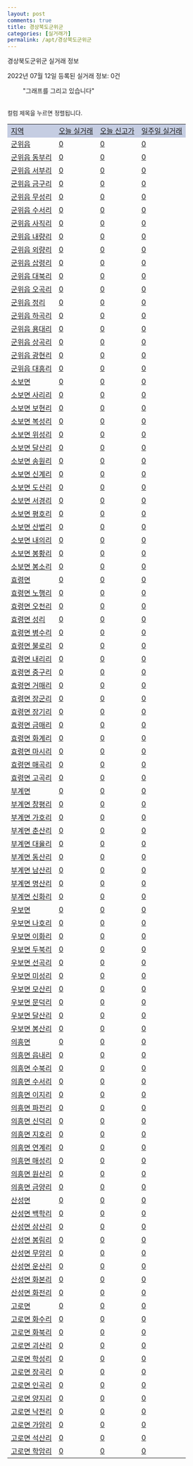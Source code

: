 ```yaml
---
layout: post
comments: true
title: 경상북도군위군
categories: [실거래가]
permalink: /apt/경상북도군위군
---
```


경상북도군위군 실거래 정보

2022년 07월 12일 등록된 실거래 정보: 0건

<!--<script async src="https://pagead2.googlesyndication.com/pagead/js/adsbygoogle.js?client=ca-pub-3485438051770037"
 crossorigin="anonymous"></script>-->

<script type="text/javascript">
  google.charts.load('current', {'packages':['corechart']});
  google.charts.setOnLoadCallback(drawChart);

  function drawChart() {
    var data = google.visualization.arrayToDataTable([['거래일', '매매', '전월세', '전매'], ['21-01', 1, 0, 0], ['21-03', 1, 0, 0], ['21-04', 1, 0, 0], ['21-06', 1, 0, 0], ['21-07', 2, 0, 0], ['21-08', 1, 0, 0], ['21-10', 4, 0, 0], ['21-11', 4, 1, 0], ['21-12', 1, 1, 0], ['22-01', 2, 1, 0], ['22-02', 2, 0, 0], ['22-03', 2, 0, 0], ['22-04', 1, 1, 0], ['22-05', 3, 1, 0]]);

    var options = {
      title: '최근 1년간 유형별 거래량 추이',
      legend: { position: 'bottom' }
    };

    setTimeout(function() {
        var chart = new google.visualization.LineChart(document.getElementById('columnchart_material'));
        chart.draw(data, (options));
        document.getElementById('loading').style.display = 'none';
        var dayLabel = (new Date()).getDay();
        if (dayLabel < 2) {
            sorttable.innerSortFunction.apply(document.getElementById('week'), []);
            sorttable.innerSortFunction.apply(document.getElementById('week'), []);        
        }
        else {
            sorttable.innerSortFunction.apply(document.getElementById('today'), []);
            sorttable.innerSortFunction.apply(document.getElementById('today'), []);
        }
    }, 200);

  }
</script>

<div id="loading" style="z-index:20; display: block; margin-left: 35px">"그래프를 그리고 있습니다"</div>
<div id="columnchart_material" style="width: 95%; margin-left: -35px; display: block"></div>
<!--<div style="width: 95%; margin-left: -35px; display: block">
      <script async src="https://pagead2.googlesyndication.com/pagead/js/adsbygoogle.js?client=ca-pub-3485438051770037"
          crossorigin="anonymous"></script>
      <ins class="adsbygoogle"
          style="display:block"
          data-ad-format="fluid"
          data-ad-layout-key="-fb+5w+4e-db+86"
          data-ad-client="ca-pub-3485438051770037"
          data-ad-slot="1827090281"></ins>
      <script>
          (adsbygoogle = window.adsbygoogle || []).push({});
      </script>
</div>-->
<br>

<font size='small' style='font-size: small;'>컬럼 제목을 누르면 정렬됩니다.</font>
<table class="sortable">
  <tr style='background-color: rgba(114, 132, 186,0.4);'>
    <td id="region"><a href="#">지역</a></td>
    <td id="today"><a href="#">오늘 실거래</a></td>
    <td id="today_new"><a href="#">오늘 신고가</a></td>
    <td id="week"><a href="#">일주일 실거래</a></td>
  </tr>

  
  <tr class="item">
    <td><a href="경상북도군위군군위읍">군위읍</a></td>
    <td><a href="경상북도군위군군위읍">0</a></td>
    <td><a href="경상북도군위군군위읍">0</a></td>
    <td><a href="경상북도군위군군위읍">0</a></td>
  </tr>
    

  <tr class="item">
    <td><a href="경상북도군위군군위읍동부리">군위읍 동부리</a></td>
    <td><a href="경상북도군위군군위읍동부리">0</a></td>
    <td><a href="경상북도군위군군위읍동부리">0</a></td>
    <td><a href="경상북도군위군군위읍동부리">0</a></td>
  </tr>
    

  <tr class="item">
    <td><a href="경상북도군위군군위읍서부리">군위읍 서부리</a></td>
    <td><a href="경상북도군위군군위읍서부리">0</a></td>
    <td><a href="경상북도군위군군위읍서부리">0</a></td>
    <td><a href="경상북도군위군군위읍서부리">0</a></td>
  </tr>
    

  <tr class="item">
    <td><a href="경상북도군위군군위읍금구리">군위읍 금구리</a></td>
    <td><a href="경상북도군위군군위읍금구리">0</a></td>
    <td><a href="경상북도군위군군위읍금구리">0</a></td>
    <td><a href="경상북도군위군군위읍금구리">0</a></td>
  </tr>
    

  <tr class="item">
    <td><a href="경상북도군위군군위읍무성리">군위읍 무성리</a></td>
    <td><a href="경상북도군위군군위읍무성리">0</a></td>
    <td><a href="경상북도군위군군위읍무성리">0</a></td>
    <td><a href="경상북도군위군군위읍무성리">0</a></td>
  </tr>
    

  <tr class="item">
    <td><a href="경상북도군위군군위읍수서리">군위읍 수서리</a></td>
    <td><a href="경상북도군위군군위읍수서리">0</a></td>
    <td><a href="경상북도군위군군위읍수서리">0</a></td>
    <td><a href="경상북도군위군군위읍수서리">0</a></td>
  </tr>
    

  <tr class="item">
    <td><a href="경상북도군위군군위읍사직리">군위읍 사직리</a></td>
    <td><a href="경상북도군위군군위읍사직리">0</a></td>
    <td><a href="경상북도군위군군위읍사직리">0</a></td>
    <td><a href="경상북도군위군군위읍사직리">0</a></td>
  </tr>
    

  <tr class="item">
    <td><a href="경상북도군위군군위읍내량리">군위읍 내량리</a></td>
    <td><a href="경상북도군위군군위읍내량리">0</a></td>
    <td><a href="경상북도군위군군위읍내량리">0</a></td>
    <td><a href="경상북도군위군군위읍내량리">0</a></td>
  </tr>
    

  <tr class="item">
    <td><a href="경상북도군위군군위읍외량리">군위읍 외량리</a></td>
    <td><a href="경상북도군위군군위읍외량리">0</a></td>
    <td><a href="경상북도군위군군위읍외량리">0</a></td>
    <td><a href="경상북도군위군군위읍외량리">0</a></td>
  </tr>
    

  <tr class="item">
    <td><a href="경상북도군위군군위읍삽령리">군위읍 삽령리</a></td>
    <td><a href="경상북도군위군군위읍삽령리">0</a></td>
    <td><a href="경상북도군위군군위읍삽령리">0</a></td>
    <td><a href="경상북도군위군군위읍삽령리">0</a></td>
  </tr>
    

  <tr class="item">
    <td><a href="경상북도군위군군위읍대북리">군위읍 대북리</a></td>
    <td><a href="경상북도군위군군위읍대북리">0</a></td>
    <td><a href="경상북도군위군군위읍대북리">0</a></td>
    <td><a href="경상북도군위군군위읍대북리">0</a></td>
  </tr>
    

  <tr class="item">
    <td><a href="경상북도군위군군위읍오곡리">군위읍 오곡리</a></td>
    <td><a href="경상북도군위군군위읍오곡리">0</a></td>
    <td><a href="경상북도군위군군위읍오곡리">0</a></td>
    <td><a href="경상북도군위군군위읍오곡리">0</a></td>
  </tr>
    

  <tr class="item">
    <td><a href="경상북도군위군군위읍정리">군위읍 정리</a></td>
    <td><a href="경상북도군위군군위읍정리">0</a></td>
    <td><a href="경상북도군위군군위읍정리">0</a></td>
    <td><a href="경상북도군위군군위읍정리">0</a></td>
  </tr>
    

  <tr class="item">
    <td><a href="경상북도군위군군위읍하곡리">군위읍 하곡리</a></td>
    <td><a href="경상북도군위군군위읍하곡리">0</a></td>
    <td><a href="경상북도군위군군위읍하곡리">0</a></td>
    <td><a href="경상북도군위군군위읍하곡리">0</a></td>
  </tr>
    

  <tr class="item">
    <td><a href="경상북도군위군군위읍용대리">군위읍 용대리</a></td>
    <td><a href="경상북도군위군군위읍용대리">0</a></td>
    <td><a href="경상북도군위군군위읍용대리">0</a></td>
    <td><a href="경상북도군위군군위읍용대리">0</a></td>
  </tr>
    

  <tr class="item">
    <td><a href="경상북도군위군군위읍상곡리">군위읍 상곡리</a></td>
    <td><a href="경상북도군위군군위읍상곡리">0</a></td>
    <td><a href="경상북도군위군군위읍상곡리">0</a></td>
    <td><a href="경상북도군위군군위읍상곡리">0</a></td>
  </tr>
    

  <tr class="item">
    <td><a href="경상북도군위군군위읍광현리">군위읍 광현리</a></td>
    <td><a href="경상북도군위군군위읍광현리">0</a></td>
    <td><a href="경상북도군위군군위읍광현리">0</a></td>
    <td><a href="경상북도군위군군위읍광현리">0</a></td>
  </tr>
    

  <tr class="item">
    <td><a href="경상북도군위군군위읍대흥리">군위읍 대흥리</a></td>
    <td><a href="경상북도군위군군위읍대흥리">0</a></td>
    <td><a href="경상북도군위군군위읍대흥리">0</a></td>
    <td><a href="경상북도군위군군위읍대흥리">0</a></td>
  </tr>
    

  <tr class="item">
    <td><a href="경상북도군위군소보면">소보면</a></td>
    <td><a href="경상북도군위군소보면">0</a></td>
    <td><a href="경상북도군위군소보면">0</a></td>
    <td><a href="경상북도군위군소보면">0</a></td>
  </tr>
    

  <tr class="item">
    <td><a href="경상북도군위군소보면사리리">소보면 사리리</a></td>
    <td><a href="경상북도군위군소보면사리리">0</a></td>
    <td><a href="경상북도군위군소보면사리리">0</a></td>
    <td><a href="경상북도군위군소보면사리리">0</a></td>
  </tr>
    

  <tr class="item">
    <td><a href="경상북도군위군소보면보현리">소보면 보현리</a></td>
    <td><a href="경상북도군위군소보면보현리">0</a></td>
    <td><a href="경상북도군위군소보면보현리">0</a></td>
    <td><a href="경상북도군위군소보면보현리">0</a></td>
  </tr>
    

  <tr class="item">
    <td><a href="경상북도군위군소보면복성리">소보면 복성리</a></td>
    <td><a href="경상북도군위군소보면복성리">0</a></td>
    <td><a href="경상북도군위군소보면복성리">0</a></td>
    <td><a href="경상북도군위군소보면복성리">0</a></td>
  </tr>
    

  <tr class="item">
    <td><a href="경상북도군위군소보면위성리">소보면 위성리</a></td>
    <td><a href="경상북도군위군소보면위성리">0</a></td>
    <td><a href="경상북도군위군소보면위성리">0</a></td>
    <td><a href="경상북도군위군소보면위성리">0</a></td>
  </tr>
    

  <tr class="item">
    <td><a href="경상북도군위군소보면달산리">소보면 달산리</a></td>
    <td><a href="경상북도군위군소보면달산리">0</a></td>
    <td><a href="경상북도군위군소보면달산리">0</a></td>
    <td><a href="경상북도군위군소보면달산리">0</a></td>
  </tr>
    

  <tr class="item">
    <td><a href="경상북도군위군소보면송원리">소보면 송원리</a></td>
    <td><a href="경상북도군위군소보면송원리">0</a></td>
    <td><a href="경상북도군위군소보면송원리">0</a></td>
    <td><a href="경상북도군위군소보면송원리">0</a></td>
  </tr>
    

  <tr class="item">
    <td><a href="경상북도군위군소보면신계리">소보면 신계리</a></td>
    <td><a href="경상북도군위군소보면신계리">0</a></td>
    <td><a href="경상북도군위군소보면신계리">0</a></td>
    <td><a href="경상북도군위군소보면신계리">0</a></td>
  </tr>
    

  <tr class="item">
    <td><a href="경상북도군위군소보면도산리">소보면 도산리</a></td>
    <td><a href="경상북도군위군소보면도산리">0</a></td>
    <td><a href="경상북도군위군소보면도산리">0</a></td>
    <td><a href="경상북도군위군소보면도산리">0</a></td>
  </tr>
    

  <tr class="item">
    <td><a href="경상북도군위군소보면서경리">소보면 서경리</a></td>
    <td><a href="경상북도군위군소보면서경리">0</a></td>
    <td><a href="경상북도군위군소보면서경리">0</a></td>
    <td><a href="경상북도군위군소보면서경리">0</a></td>
  </tr>
    

  <tr class="item">
    <td><a href="경상북도군위군소보면평호리">소보면 평호리</a></td>
    <td><a href="경상북도군위군소보면평호리">0</a></td>
    <td><a href="경상북도군위군소보면평호리">0</a></td>
    <td><a href="경상북도군위군소보면평호리">0</a></td>
  </tr>
    

  <tr class="item">
    <td><a href="경상북도군위군소보면산법리">소보면 산법리</a></td>
    <td><a href="경상북도군위군소보면산법리">0</a></td>
    <td><a href="경상북도군위군소보면산법리">0</a></td>
    <td><a href="경상북도군위군소보면산법리">0</a></td>
  </tr>
    

  <tr class="item">
    <td><a href="경상북도군위군소보면내의리">소보면 내의리</a></td>
    <td><a href="경상북도군위군소보면내의리">0</a></td>
    <td><a href="경상북도군위군소보면내의리">0</a></td>
    <td><a href="경상북도군위군소보면내의리">0</a></td>
  </tr>
    

  <tr class="item">
    <td><a href="경상북도군위군소보면봉황리">소보면 봉황리</a></td>
    <td><a href="경상북도군위군소보면봉황리">0</a></td>
    <td><a href="경상북도군위군소보면봉황리">0</a></td>
    <td><a href="경상북도군위군소보면봉황리">0</a></td>
  </tr>
    

  <tr class="item">
    <td><a href="경상북도군위군소보면봉소리">소보면 봉소리</a></td>
    <td><a href="경상북도군위군소보면봉소리">0</a></td>
    <td><a href="경상북도군위군소보면봉소리">0</a></td>
    <td><a href="경상북도군위군소보면봉소리">0</a></td>
  </tr>
    

  <tr class="item">
    <td><a href="경상북도군위군효령면">효령면</a></td>
    <td><a href="경상북도군위군효령면">0</a></td>
    <td><a href="경상북도군위군효령면">0</a></td>
    <td><a href="경상북도군위군효령면">0</a></td>
  </tr>
    

  <tr class="item">
    <td><a href="경상북도군위군효령면노행리">효령면 노행리</a></td>
    <td><a href="경상북도군위군효령면노행리">0</a></td>
    <td><a href="경상북도군위군효령면노행리">0</a></td>
    <td><a href="경상북도군위군효령면노행리">0</a></td>
  </tr>
    

  <tr class="item">
    <td><a href="경상북도군위군효령면오천리">효령면 오천리</a></td>
    <td><a href="경상북도군위군효령면오천리">0</a></td>
    <td><a href="경상북도군위군효령면오천리">0</a></td>
    <td><a href="경상북도군위군효령면오천리">0</a></td>
  </tr>
    

  <tr class="item">
    <td><a href="경상북도군위군효령면성리">효령면 성리</a></td>
    <td><a href="경상북도군위군효령면성리">0</a></td>
    <td><a href="경상북도군위군효령면성리">0</a></td>
    <td><a href="경상북도군위군효령면성리">0</a></td>
  </tr>
    

  <tr class="item">
    <td><a href="경상북도군위군효령면병수리">효령면 병수리</a></td>
    <td><a href="경상북도군위군효령면병수리">0</a></td>
    <td><a href="경상북도군위군효령면병수리">0</a></td>
    <td><a href="경상북도군위군효령면병수리">0</a></td>
  </tr>
    

  <tr class="item">
    <td><a href="경상북도군위군효령면불로리">효령면 불로리</a></td>
    <td><a href="경상북도군위군효령면불로리">0</a></td>
    <td><a href="경상북도군위군효령면불로리">0</a></td>
    <td><a href="경상북도군위군효령면불로리">0</a></td>
  </tr>
    

  <tr class="item">
    <td><a href="경상북도군위군효령면내리리">효령면 내리리</a></td>
    <td><a href="경상북도군위군효령면내리리">0</a></td>
    <td><a href="경상북도군위군효령면내리리">0</a></td>
    <td><a href="경상북도군위군효령면내리리">0</a></td>
  </tr>
    

  <tr class="item">
    <td><a href="경상북도군위군효령면중구리">효령면 중구리</a></td>
    <td><a href="경상북도군위군효령면중구리">0</a></td>
    <td><a href="경상북도군위군효령면중구리">0</a></td>
    <td><a href="경상북도군위군효령면중구리">0</a></td>
  </tr>
    

  <tr class="item">
    <td><a href="경상북도군위군효령면거매리">효령면 거매리</a></td>
    <td><a href="경상북도군위군효령면거매리">0</a></td>
    <td><a href="경상북도군위군효령면거매리">0</a></td>
    <td><a href="경상북도군위군효령면거매리">0</a></td>
  </tr>
    

  <tr class="item">
    <td><a href="경상북도군위군효령면장군리">효령면 장군리</a></td>
    <td><a href="경상북도군위군효령면장군리">0</a></td>
    <td><a href="경상북도군위군효령면장군리">0</a></td>
    <td><a href="경상북도군위군효령면장군리">0</a></td>
  </tr>
    

  <tr class="item">
    <td><a href="경상북도군위군효령면장기리">효령면 장기리</a></td>
    <td><a href="경상북도군위군효령면장기리">0</a></td>
    <td><a href="경상북도군위군효령면장기리">0</a></td>
    <td><a href="경상북도군위군효령면장기리">0</a></td>
  </tr>
    

  <tr class="item">
    <td><a href="경상북도군위군효령면금매리">효령면 금매리</a></td>
    <td><a href="경상북도군위군효령면금매리">0</a></td>
    <td><a href="경상북도군위군효령면금매리">0</a></td>
    <td><a href="경상북도군위군효령면금매리">0</a></td>
  </tr>
    

  <tr class="item">
    <td><a href="경상북도군위군효령면화계리">효령면 화계리</a></td>
    <td><a href="경상북도군위군효령면화계리">0</a></td>
    <td><a href="경상북도군위군효령면화계리">0</a></td>
    <td><a href="경상북도군위군효령면화계리">0</a></td>
  </tr>
    

  <tr class="item">
    <td><a href="경상북도군위군효령면마시리">효령면 마시리</a></td>
    <td><a href="경상북도군위군효령면마시리">0</a></td>
    <td><a href="경상북도군위군효령면마시리">0</a></td>
    <td><a href="경상북도군위군효령면마시리">0</a></td>
  </tr>
    

  <tr class="item">
    <td><a href="경상북도군위군효령면매곡리">효령면 매곡리</a></td>
    <td><a href="경상북도군위군효령면매곡리">0</a></td>
    <td><a href="경상북도군위군효령면매곡리">0</a></td>
    <td><a href="경상북도군위군효령면매곡리">0</a></td>
  </tr>
    

  <tr class="item">
    <td><a href="경상북도군위군효령면고곡리">효령면 고곡리</a></td>
    <td><a href="경상북도군위군효령면고곡리">0</a></td>
    <td><a href="경상북도군위군효령면고곡리">0</a></td>
    <td><a href="경상북도군위군효령면고곡리">0</a></td>
  </tr>
    

  <tr class="item">
    <td><a href="경상북도군위군부계면">부계면</a></td>
    <td><a href="경상북도군위군부계면">0</a></td>
    <td><a href="경상북도군위군부계면">0</a></td>
    <td><a href="경상북도군위군부계면">0</a></td>
  </tr>
    

  <tr class="item">
    <td><a href="경상북도군위군부계면창평리">부계면 창평리</a></td>
    <td><a href="경상북도군위군부계면창평리">0</a></td>
    <td><a href="경상북도군위군부계면창평리">0</a></td>
    <td><a href="경상북도군위군부계면창평리">0</a></td>
  </tr>
    

  <tr class="item">
    <td><a href="경상북도군위군부계면가호리">부계면 가호리</a></td>
    <td><a href="경상북도군위군부계면가호리">0</a></td>
    <td><a href="경상북도군위군부계면가호리">0</a></td>
    <td><a href="경상북도군위군부계면가호리">0</a></td>
  </tr>
    

  <tr class="item">
    <td><a href="경상북도군위군부계면춘산리">부계면 춘산리</a></td>
    <td><a href="경상북도군위군부계면춘산리">0</a></td>
    <td><a href="경상북도군위군부계면춘산리">0</a></td>
    <td><a href="경상북도군위군부계면춘산리">0</a></td>
  </tr>
    

  <tr class="item">
    <td><a href="경상북도군위군부계면대율리">부계면 대율리</a></td>
    <td><a href="경상북도군위군부계면대율리">0</a></td>
    <td><a href="경상북도군위군부계면대율리">0</a></td>
    <td><a href="경상북도군위군부계면대율리">0</a></td>
  </tr>
    

  <tr class="item">
    <td><a href="경상북도군위군부계면동산리">부계면 동산리</a></td>
    <td><a href="경상북도군위군부계면동산리">0</a></td>
    <td><a href="경상북도군위군부계면동산리">0</a></td>
    <td><a href="경상북도군위군부계면동산리">0</a></td>
  </tr>
    

  <tr class="item">
    <td><a href="경상북도군위군부계면남산리">부계면 남산리</a></td>
    <td><a href="경상북도군위군부계면남산리">0</a></td>
    <td><a href="경상북도군위군부계면남산리">0</a></td>
    <td><a href="경상북도군위군부계면남산리">0</a></td>
  </tr>
    

  <tr class="item">
    <td><a href="경상북도군위군부계면명산리">부계면 명산리</a></td>
    <td><a href="경상북도군위군부계면명산리">0</a></td>
    <td><a href="경상북도군위군부계면명산리">0</a></td>
    <td><a href="경상북도군위군부계면명산리">0</a></td>
  </tr>
    

  <tr class="item">
    <td><a href="경상북도군위군부계면신화리">부계면 신화리</a></td>
    <td><a href="경상북도군위군부계면신화리">0</a></td>
    <td><a href="경상북도군위군부계면신화리">0</a></td>
    <td><a href="경상북도군위군부계면신화리">0</a></td>
  </tr>
    

  <tr class="item">
    <td><a href="경상북도군위군우보면">우보면</a></td>
    <td><a href="경상북도군위군우보면">0</a></td>
    <td><a href="경상북도군위군우보면">0</a></td>
    <td><a href="경상북도군위군우보면">0</a></td>
  </tr>
    

  <tr class="item">
    <td><a href="경상북도군위군우보면나호리">우보면 나호리</a></td>
    <td><a href="경상북도군위군우보면나호리">0</a></td>
    <td><a href="경상북도군위군우보면나호리">0</a></td>
    <td><a href="경상북도군위군우보면나호리">0</a></td>
  </tr>
    

  <tr class="item">
    <td><a href="경상북도군위군우보면이화리">우보면 이화리</a></td>
    <td><a href="경상북도군위군우보면이화리">0</a></td>
    <td><a href="경상북도군위군우보면이화리">0</a></td>
    <td><a href="경상북도군위군우보면이화리">0</a></td>
  </tr>
    

  <tr class="item">
    <td><a href="경상북도군위군우보면두북리">우보면 두북리</a></td>
    <td><a href="경상북도군위군우보면두북리">0</a></td>
    <td><a href="경상북도군위군우보면두북리">0</a></td>
    <td><a href="경상북도군위군우보면두북리">0</a></td>
  </tr>
    

  <tr class="item">
    <td><a href="경상북도군위군우보면선곡리">우보면 선곡리</a></td>
    <td><a href="경상북도군위군우보면선곡리">0</a></td>
    <td><a href="경상북도군위군우보면선곡리">0</a></td>
    <td><a href="경상북도군위군우보면선곡리">0</a></td>
  </tr>
    

  <tr class="item">
    <td><a href="경상북도군위군우보면미성리">우보면 미성리</a></td>
    <td><a href="경상북도군위군우보면미성리">0</a></td>
    <td><a href="경상북도군위군우보면미성리">0</a></td>
    <td><a href="경상북도군위군우보면미성리">0</a></td>
  </tr>
    

  <tr class="item">
    <td><a href="경상북도군위군우보면모산리">우보면 모산리</a></td>
    <td><a href="경상북도군위군우보면모산리">0</a></td>
    <td><a href="경상북도군위군우보면모산리">0</a></td>
    <td><a href="경상북도군위군우보면모산리">0</a></td>
  </tr>
    

  <tr class="item">
    <td><a href="경상북도군위군우보면문덕리">우보면 문덕리</a></td>
    <td><a href="경상북도군위군우보면문덕리">0</a></td>
    <td><a href="경상북도군위군우보면문덕리">0</a></td>
    <td><a href="경상북도군위군우보면문덕리">0</a></td>
  </tr>
    

  <tr class="item">
    <td><a href="경상북도군위군우보면달산리">우보면 달산리</a></td>
    <td><a href="경상북도군위군우보면달산리">0</a></td>
    <td><a href="경상북도군위군우보면달산리">0</a></td>
    <td><a href="경상북도군위군우보면달산리">0</a></td>
  </tr>
    

  <tr class="item">
    <td><a href="경상북도군위군우보면봉산리">우보면 봉산리</a></td>
    <td><a href="경상북도군위군우보면봉산리">0</a></td>
    <td><a href="경상북도군위군우보면봉산리">0</a></td>
    <td><a href="경상북도군위군우보면봉산리">0</a></td>
  </tr>
    

  <tr class="item">
    <td><a href="경상북도군위군의흥면">의흥면</a></td>
    <td><a href="경상북도군위군의흥면">0</a></td>
    <td><a href="경상북도군위군의흥면">0</a></td>
    <td><a href="경상북도군위군의흥면">0</a></td>
  </tr>
    

  <tr class="item">
    <td><a href="경상북도군위군의흥면읍내리">의흥면 읍내리</a></td>
    <td><a href="경상북도군위군의흥면읍내리">0</a></td>
    <td><a href="경상북도군위군의흥면읍내리">0</a></td>
    <td><a href="경상북도군위군의흥면읍내리">0</a></td>
  </tr>
    

  <tr class="item">
    <td><a href="경상북도군위군의흥면수북리">의흥면 수북리</a></td>
    <td><a href="경상북도군위군의흥면수북리">0</a></td>
    <td><a href="경상북도군위군의흥면수북리">0</a></td>
    <td><a href="경상북도군위군의흥면수북리">0</a></td>
  </tr>
    

  <tr class="item">
    <td><a href="경상북도군위군의흥면수서리">의흥면 수서리</a></td>
    <td><a href="경상북도군위군의흥면수서리">0</a></td>
    <td><a href="경상북도군위군의흥면수서리">0</a></td>
    <td><a href="경상북도군위군의흥면수서리">0</a></td>
  </tr>
    

  <tr class="item">
    <td><a href="경상북도군위군의흥면이지리">의흥면 이지리</a></td>
    <td><a href="경상북도군위군의흥면이지리">0</a></td>
    <td><a href="경상북도군위군의흥면이지리">0</a></td>
    <td><a href="경상북도군위군의흥면이지리">0</a></td>
  </tr>
    

  <tr class="item">
    <td><a href="경상북도군위군의흥면파전리">의흥면 파전리</a></td>
    <td><a href="경상북도군위군의흥면파전리">0</a></td>
    <td><a href="경상북도군위군의흥면파전리">0</a></td>
    <td><a href="경상북도군위군의흥면파전리">0</a></td>
  </tr>
    

  <tr class="item">
    <td><a href="경상북도군위군의흥면신덕리">의흥면 신덕리</a></td>
    <td><a href="경상북도군위군의흥면신덕리">0</a></td>
    <td><a href="경상북도군위군의흥면신덕리">0</a></td>
    <td><a href="경상북도군위군의흥면신덕리">0</a></td>
  </tr>
    

  <tr class="item">
    <td><a href="경상북도군위군의흥면지호리">의흥면 지호리</a></td>
    <td><a href="경상북도군위군의흥면지호리">0</a></td>
    <td><a href="경상북도군위군의흥면지호리">0</a></td>
    <td><a href="경상북도군위군의흥면지호리">0</a></td>
  </tr>
    

  <tr class="item">
    <td><a href="경상북도군위군의흥면연계리">의흥면 연계리</a></td>
    <td><a href="경상북도군위군의흥면연계리">0</a></td>
    <td><a href="경상북도군위군의흥면연계리">0</a></td>
    <td><a href="경상북도군위군의흥면연계리">0</a></td>
  </tr>
    

  <tr class="item">
    <td><a href="경상북도군위군의흥면매성리">의흥면 매성리</a></td>
    <td><a href="경상북도군위군의흥면매성리">0</a></td>
    <td><a href="경상북도군위군의흥면매성리">0</a></td>
    <td><a href="경상북도군위군의흥면매성리">0</a></td>
  </tr>
    

  <tr class="item">
    <td><a href="경상북도군위군의흥면원산리">의흥면 원산리</a></td>
    <td><a href="경상북도군위군의흥면원산리">0</a></td>
    <td><a href="경상북도군위군의흥면원산리">0</a></td>
    <td><a href="경상북도군위군의흥면원산리">0</a></td>
  </tr>
    

  <tr class="item">
    <td><a href="경상북도군위군의흥면금양리">의흥면 금양리</a></td>
    <td><a href="경상북도군위군의흥면금양리">0</a></td>
    <td><a href="경상북도군위군의흥면금양리">0</a></td>
    <td><a href="경상북도군위군의흥면금양리">0</a></td>
  </tr>
    

  <tr class="item">
    <td><a href="경상북도군위군산성면">산성면</a></td>
    <td><a href="경상북도군위군산성면">0</a></td>
    <td><a href="경상북도군위군산성면">0</a></td>
    <td><a href="경상북도군위군산성면">0</a></td>
  </tr>
    

  <tr class="item">
    <td><a href="경상북도군위군산성면백학리">산성면 백학리</a></td>
    <td><a href="경상북도군위군산성면백학리">0</a></td>
    <td><a href="경상북도군위군산성면백학리">0</a></td>
    <td><a href="경상북도군위군산성면백학리">0</a></td>
  </tr>
    

  <tr class="item">
    <td><a href="경상북도군위군산성면삼산리">산성면 삼산리</a></td>
    <td><a href="경상북도군위군산성면삼산리">0</a></td>
    <td><a href="경상북도군위군산성면삼산리">0</a></td>
    <td><a href="경상북도군위군산성면삼산리">0</a></td>
  </tr>
    

  <tr class="item">
    <td><a href="경상북도군위군산성면봉림리">산성면 봉림리</a></td>
    <td><a href="경상북도군위군산성면봉림리">0</a></td>
    <td><a href="경상북도군위군산성면봉림리">0</a></td>
    <td><a href="경상북도군위군산성면봉림리">0</a></td>
  </tr>
    

  <tr class="item">
    <td><a href="경상북도군위군산성면무암리">산성면 무암리</a></td>
    <td><a href="경상북도군위군산성면무암리">0</a></td>
    <td><a href="경상북도군위군산성면무암리">0</a></td>
    <td><a href="경상북도군위군산성면무암리">0</a></td>
  </tr>
    

  <tr class="item">
    <td><a href="경상북도군위군산성면운산리">산성면 운산리</a></td>
    <td><a href="경상북도군위군산성면운산리">0</a></td>
    <td><a href="경상북도군위군산성면운산리">0</a></td>
    <td><a href="경상북도군위군산성면운산리">0</a></td>
  </tr>
    

  <tr class="item">
    <td><a href="경상북도군위군산성면화본리">산성면 화본리</a></td>
    <td><a href="경상북도군위군산성면화본리">0</a></td>
    <td><a href="경상북도군위군산성면화본리">0</a></td>
    <td><a href="경상북도군위군산성면화본리">0</a></td>
  </tr>
    

  <tr class="item">
    <td><a href="경상북도군위군산성면화전리">산성면 화전리</a></td>
    <td><a href="경상북도군위군산성면화전리">0</a></td>
    <td><a href="경상북도군위군산성면화전리">0</a></td>
    <td><a href="경상북도군위군산성면화전리">0</a></td>
  </tr>
    

  <tr class="item">
    <td><a href="경상북도군위군고로면">고로면</a></td>
    <td><a href="경상북도군위군고로면">0</a></td>
    <td><a href="경상북도군위군고로면">0</a></td>
    <td><a href="경상북도군위군고로면">0</a></td>
  </tr>
    

  <tr class="item">
    <td><a href="경상북도군위군고로면화수리">고로면 화수리</a></td>
    <td><a href="경상북도군위군고로면화수리">0</a></td>
    <td><a href="경상북도군위군고로면화수리">0</a></td>
    <td><a href="경상북도군위군고로면화수리">0</a></td>
  </tr>
    

  <tr class="item">
    <td><a href="경상북도군위군고로면화북리">고로면 화북리</a></td>
    <td><a href="경상북도군위군고로면화북리">0</a></td>
    <td><a href="경상북도군위군고로면화북리">0</a></td>
    <td><a href="경상북도군위군고로면화북리">0</a></td>
  </tr>
    

  <tr class="item">
    <td><a href="경상북도군위군고로면괴산리">고로면 괴산리</a></td>
    <td><a href="경상북도군위군고로면괴산리">0</a></td>
    <td><a href="경상북도군위군고로면괴산리">0</a></td>
    <td><a href="경상북도군위군고로면괴산리">0</a></td>
  </tr>
    

  <tr class="item">
    <td><a href="경상북도군위군고로면학성리">고로면 학성리</a></td>
    <td><a href="경상북도군위군고로면학성리">0</a></td>
    <td><a href="경상북도군위군고로면학성리">0</a></td>
    <td><a href="경상북도군위군고로면학성리">0</a></td>
  </tr>
    

  <tr class="item">
    <td><a href="경상북도군위군고로면장곡리">고로면 장곡리</a></td>
    <td><a href="경상북도군위군고로면장곡리">0</a></td>
    <td><a href="경상북도군위군고로면장곡리">0</a></td>
    <td><a href="경상북도군위군고로면장곡리">0</a></td>
  </tr>
    

  <tr class="item">
    <td><a href="경상북도군위군고로면인곡리">고로면 인곡리</a></td>
    <td><a href="경상북도군위군고로면인곡리">0</a></td>
    <td><a href="경상북도군위군고로면인곡리">0</a></td>
    <td><a href="경상북도군위군고로면인곡리">0</a></td>
  </tr>
    

  <tr class="item">
    <td><a href="경상북도군위군고로면양지리">고로면 양지리</a></td>
    <td><a href="경상북도군위군고로면양지리">0</a></td>
    <td><a href="경상북도군위군고로면양지리">0</a></td>
    <td><a href="경상북도군위군고로면양지리">0</a></td>
  </tr>
    

  <tr class="item">
    <td><a href="경상북도군위군고로면낙전리">고로면 낙전리</a></td>
    <td><a href="경상북도군위군고로면낙전리">0</a></td>
    <td><a href="경상북도군위군고로면낙전리">0</a></td>
    <td><a href="경상북도군위군고로면낙전리">0</a></td>
  </tr>
    

  <tr class="item">
    <td><a href="경상북도군위군고로면가암리">고로면 가암리</a></td>
    <td><a href="경상북도군위군고로면가암리">0</a></td>
    <td><a href="경상북도군위군고로면가암리">0</a></td>
    <td><a href="경상북도군위군고로면가암리">0</a></td>
  </tr>
    

  <tr class="item">
    <td><a href="경상북도군위군고로면석산리">고로면 석산리</a></td>
    <td><a href="경상북도군위군고로면석산리">0</a></td>
    <td><a href="경상북도군위군고로면석산리">0</a></td>
    <td><a href="경상북도군위군고로면석산리">0</a></td>
  </tr>
    

  <tr class="item">
    <td><a href="경상북도군위군고로면학암리">고로면 학암리</a></td>
    <td><a href="경상북도군위군고로면학암리">0</a></td>
    <td><a href="경상북도군위군고로면학암리">0</a></td>
    <td><a href="경상북도군위군고로면학암리">0</a></td>
  </tr>
    


</table>


    